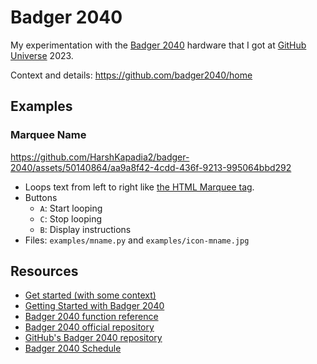 # Badger 2040

My experimentation with the [Badger 2040](https://shop.pimoroni.com/products/badger-2040) hardware that I got at [GitHub Universe](https://githubuniverse.com) 2023.

Context and details: https://github.com/badger2040/home

## Examples

### Marquee Name

https://github.com/HarshKapadia2/badger-2040/assets/50140864/aa9a8f42-4cdd-436f-9213-995064bbd292

-   Loops text from left to right like [the HTML Marquee tag](https://developer.mozilla.org/en-US/docs/Web/HTML/Element/marquee).
-   Buttons
    -   `A`: Start looping
    -   `C`: Stop looping
    -   `B`: Display instructions
-   Files: `examples/mname.py` and `examples/icon-mname.jpg`

## Resources

-   [Get started (with some context)](https://github.com/badger2040/home)
-   [Getting Started with Badger 2040](https://learn.pimoroni.com/article/getting-started-with-badger-2040)
-   [Badger 2040 function reference](https://github.com/pimoroni/badger2040/blob/main/docs/reference.md)
-   [Badger 2040 official repository](https://github.com/pimoroni/badger2040)
-   [GitHub's Badger 2040 repository](https://github.com/badger2040/badgerbodger)
-   [Badger 2040 Schedule](https://github.com/creativenucleus/badger-2040-schedule)
